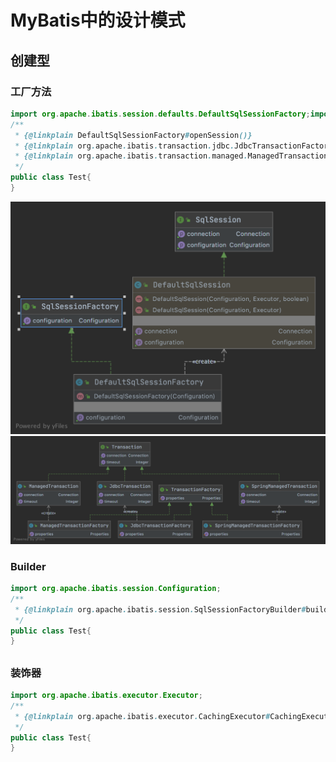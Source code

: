 # MyBatis中的设计模式

## 创建型

### 工厂方法
```java
import org.apache.ibatis.session.defaults.DefaultSqlSessionFactory;import java.sql.Connection;
/**
 * {@linkplain DefaultSqlSessionFactory#openSession()} 
 * {@linkplain org.apache.ibatis.transaction.jdbc.JdbcTransactionFactory#newTransaction( Connection)}  
 * {@linkplain org.apache.ibatis.transaction.managed.ManagedTransactionFactory#newTransaction( Connection)}  
 */
public class Test{
}
```
![SqlSessionFactory](./static/FactoryMethod1.png)
![TransactionFactory](./static/FactoryMethod2.png)

### Builder

```java
import org.apache.ibatis.session.Configuration;
/**
 * {@linkplain org.apache.ibatis.session.SqlSessionFactoryBuilder#build( Configuration)}
 */
public class Test{
}
```

## 

### 装饰器

```java
import org.apache.ibatis.executor.Executor;
/**
 * {@linkplain org.apache.ibatis.executor.CachingExecutor#CachingExecutor( Executor)}
 */
public class Test{
}
```